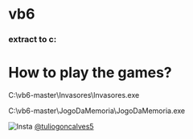 # vb6
### extract to c:

# How to play the games?
C:\vb6-master\Invasores\Invasores.exe

C:\vb6-master\JogoDaMemoria\JogoDaMemoria.exe

![Insta](http://icons-for-free.com/free-icons/png/512/2460207.png)
[@tuliogoncalves5](https://www.instagram.com/tuliogoncalves5/)